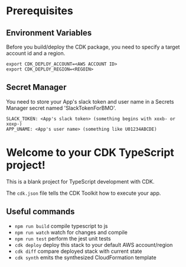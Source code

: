 # Prerequisites

## Environment Variables

Before you build/deploy the CDK package, you need to specify a target account id and a region.

```
export CDK_DEPLOY_ACCOUNT=<AWS ACCOUNT ID>
export CDK_DEPLOY_REGION=<REGOIN>
```

## Secret Manager

You need to store your App's slack token and user name in a Secrets Manager secret named 'SlackTokenForBMO'.

```
SLACK_TOKEN: <App's slack token> (something begins with xoxb- or xoxp-)
APP_UNAME: <App's user name> (something like U01234ABCDE)
```

# Welcome to your CDK TypeScript project!

This is a blank project for TypeScript development with CDK.

The `cdk.json` file tells the CDK Toolkit how to execute your app.

## Useful commands

-   `npm run build` compile typescript to js
-   `npm run watch` watch for changes and compile
-   `npm run test` perform the jest unit tests
-   `cdk deploy` deploy this stack to your default AWS account/region
-   `cdk diff` compare deployed stack with current state
-   `cdk synth` emits the synthesized CloudFormation template
